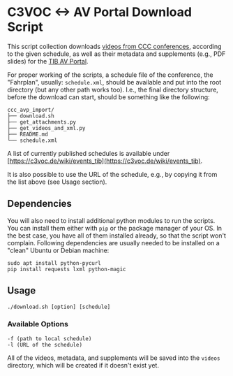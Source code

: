 # C3VOC <-> AV Portal Download Script

This script collection downloads [videos from CCC conferences](https://media.ccc.de/), 
according to the given schedule, as well as their metadata and supplements (e.g., PDF slides) 
for the [TIB AV Portal](https://av.tib.eu/).

For proper working of the scripts, a schedule file of the conference, the "Fahrplan", usually: `schedule.xml`,
should be available and put into the root directory (but any other path works too). 
I.e., the final directory structure, before the download can start, should be something like the following:

    ccc_avp_import/
    ├── download.sh
    ├── get_attachments.py
    ├── get_videos_and_xml.py
    ├── README.md
    └── schedule.xml

A list of currently published schedules is available 
under [https://c3voc.de/wiki/events_tib](https://c3voc.de/wiki/events_tib).

It is also possible to use the URL of the schedule, e.g., by copying it from the list above 
(see Usage section).

## Dependencies

You will also need to install additional python modules to run the scripts. You can install them either with `pip` 
or the package manager of your OS. In the best case, you have all of them 
installed already, so that the script won't complain. Following dependencies are usually needed to be installed on a "clean" Ubuntu or Debian machine:

    sudo apt install python-pycurl
    pip install requests lxml python-magic
    
## Usage

    ./download.sh [option] [schedule]

### Available Options

    -f (path to local schedule)
    -l (URL of the schedule)

All of the videos, metadata, and supplements will be saved into the `videos` directory, 
which will be created if it doesn't exist yet.
